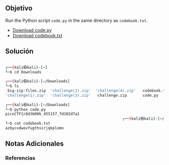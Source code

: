 ## Objetivo 

Run the Python script `code.py` in the same directory as `codebook.txt`.

- [Download code.py](https://artifacts.picoctf.net/c/2/code.py)
- [Download codebook.txt](https://artifacts.picoctf.net/c/2/codebook.txt)

## Solución  

```bash

┌──(kali㉿kali)-[~]
└─$ cd Downloads      
                                                                                                                   
┌──(kali㉿kali)-[~/Downloads]
└─$ ls
 big-zip-files.zip  'challenge(2).zip'  'challenge(4).zip'   codebook.txt   drop-in    files
'challenge(1).zip'  'challenge(3).zip'   challenge.zip       code.py        enc_flag   files.zip
                                                                                                                   
┌──(kali㉿kali)-[~/Downloads]
└─$ python code.py 
picoCTF{c0d3b00k_455157_7d102d7a}
                                                    ┌──(kali㉿kali)-[~/Downloads]
└─$ cat codebook.txt
azbycxdwevfugthsirjqkplomn


```

## Notas Adicionales 

### Referencias